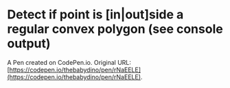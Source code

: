 # Detect if point is [in|out]side a regular convex polygon (see console output)

A Pen created on CodePen.io. Original URL: [https://codepen.io/thebabydino/pen/rNaEELE](https://codepen.io/thebabydino/pen/rNaEELE).

